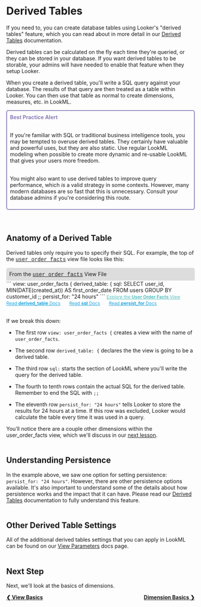 # Derived Tables

If you need to, you can create database tables using Looker's "derived tables" feature, which you can read about in more detail in our [Derived Tables](https://looker.com/docs/data-modeling/learning-lookml/derived-tables) documentation.

Derived tables can be calculated on the fly each time they're queried, or they can be stored in your database. If you want derived tables to be storable, your admins will have needed to enable that feature when they setup Looker.

When you create a derived table, you'll write a SQL query against your database. The results of that query are then treated as a table within Looker. You can then use that table as normal to create dimensions, measures, etc. in LookML.

<div style="border:2px solid rgb(141,127,185);border-radius:5px;padding:8px;">
<span style="font-weight:bold;color:rgb(141,127,185);">Best Practice Alert</span><br /><br />

If you're familiar with SQL or traditional business intelligence tools, you may be tempted to overuse derived tables. They certainly have valuable and powerful uses, but they are also static. Use regular LookML modeling when possible to create more dynamic and re-usable LookML that gives your users more freedom.<br /><br />

You might also want to use derived tables to improve query performance, which <i>is</i> a valid strategy in some contexts. However, many modern databases are so fast that this is unnecessary. Consult your database admins if you're considering this route.
</div><br /><br />



## Anatomy of a Derived Table

Derived tables only require you to specify their SQL. For example, the top of the <a href="https://learn2.looker.com/projects/e-commerce/files/user_order_facts.view.lkml" style="font-family:Monaco,Menlo,Consolas,Courier New,monospace;">user_order_facts</a> view file looks like this:

<div style="border-radius:5px 5px 0 0;padding:8px;background-color:rgb(221,221,221);">
 From the <a href="https://learn2.looker.com/projects/e-commerce/files/user_order_facts.view.lkml" style="font-family:Monaco,Menlo,Consolas,Courier New,monospace;">user_order_facts</a> View File</a>
</div>
```
view: user_order_facts {
  derived_table: {
    sql:
      SELECT
        user_id,
        MIN(DATE(created_at)) AS first_order_date
      FROM
        users
      GROUP BY
        customer_id ;;
    persist_for: "24 hours"
```
<a style="color:rgb(87,190,190);font-size:12px;margin-right:20px;" href="https://learn2.looker.com/explore/e_commerce/user_order_facts" target="_blank"><i class="fa fa-search"></i> Explore the <b>User Order Facts</b> View</a> <a style="color:rgb(32,165,222);font-size:12px;margin-right:20px;" href="https://looker.com/docs/reference/view-params/derived_table" target="_blank"><i class="fa fa-file-text-o"></i> Read <b>derived_table</b> Docs</a> <a style="color:rgb(32,165,222);font-size:12px;margin-right:20px;" href="https://looker.com/docs/reference/view-params/sql-for-derived_table" target="_blank"><i class="fa fa-file-text-o"></i> Read <b>sql</b> Docs</a> <a style="color:rgb(32,165,222);font-size:12px;" href="https://looker.com/docs/reference/view-params/persist_for-for-derived_table" target="_blank"><i class="fa fa-file-text-o"></i> Read <b>persist_for</b> Docs</a><br /><br />

If we break this down:

+ The first row `view: user_order_facts {` creates a view with the name of `user_order_facts`.

+ The second row `derived_table: {` declares the the view is going to be a derived table.

+ The third row `sql:` starts the section of LookML where you'll write the query for the derived table.

+ The fourth to tenth rows contain the actual SQL for the derived table. Remember to end the SQL with `;;`

+ The eleventh row `persist_for: "24 hours"` tells Looker to store the results for 24 hours at a time. If this row was excluded, Looker would calculate the table every time it was used in a query.

You’ll notice there are a couple other dimensions within the user_order_facts view, which we'll discuss in our [next lesson](https://learn2.looker.com/projects/e-commerce/files/4_dimension_basics.md).<br /><br />



## Understanding Persistence

In the example above, we saw one option for setting persistence: `persist_for: "24 hours"`. However, there are other persistence options available. It's also important to understand some of the details about how persistence works and the impact that it can have. Please read our [Derived Tables](https://looker.com/docs/data-modeling/learning-lookml/derived-tables#adding_persistence) documentation to fully understand this feature.<br /><br />



## Other Derived Table Settings

All of the additional derived tables settings that you can apply in LookML can be found on our [View Parameters](https://looker.com/docs/reference/view-reference) docs page.<br /><br />



## Next Step

Next, we'll look at the basics of dimensions.

<div style="float:left;font-weight:bold;">
  <a href="https://learn2.looker.com/projects/e-commerce/files/2_view_basics.md">&#10094; View Basics</a>
</div>

<div style="float:right;font-weight:bold;">
  <a href="https://learn2.looker.com/projects/e-commerce/files/4_dimension_basics.md">Dimension Basics &#10095;</a>
</div>
